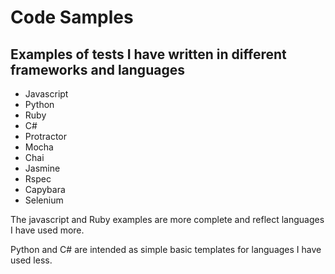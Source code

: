 # Code Samples

## Examples of tests I have written in different frameworks and languages

- Javascript
- Python
- Ruby
- C#
- Protractor 
- Mocha
- Chai 
- Jasmine 
- Rspec
- Capybara
- Selenium


The javascript and Ruby examples are more complete and reflect languages I have used more.

Python and C# are intended as simple basic templates for languages I have used less.
